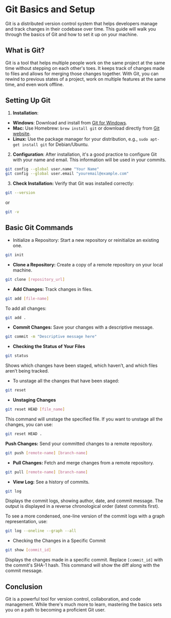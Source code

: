 # Git Basics and Setup
Git is a distributed version control system that helps developers manage and track changes in their codebase over time. This guide will walk you through the basics of Git and how to set it up on your machine.

## What is Git?
Git is a tool that helps multiple people work on the same project at the same time without stepping on each other's toes. It keeps track of changes made to files and allows for merging those changes together. With Git, you can rewind to previous states of a project, work on multiple features at the same time, and even work offline.

## Setting Up Git
1. **Installation**:

* **Windows**: Download and install from [Git for Windows](https://gitforwindows.org/).
* **Mac:** Use Homebrew: `brew install git` or download directly from [Git website](https://git-scm.com/download/mac).
* **Linux:** Use the package manager for your distribution, e.g., `sudo apt-get install git` for Debian/Ubuntu.
2. **Configuration**: After installation, it's a good practice to configure Git with your name and email. This information will be used in your commits.

```bash
git config --global user.name "Your Name"
git config --global user.email "youremail@example.com"
```
3. **Check Installation:** Verify that Git was installed correctly:

```bash
git --version
```
or
```bash
git -v
```
## Basic Git Commands

* Initialize a Repository: Start a new repository or reinitialize an existing one.
```bash
git init
```
* **Clone a Repository:** Create a copy of a remote repository on your local machine.
```bash
git clone [repository_url]
```
* **Add Changes:** Track changes in files.
```bash
git add [file-name]
```

To add all changes:
```bash
git add .
```

* **Commit Changes:** Save your changes with a descriptive message.
```bash
git commit -m "Descriptive message here"
```

* **Checking the Status of Your Files**
```bash
git status
```
Shows which changes have been staged, which haven’t, and which files aren’t being tracked.

* To unstage all the changes that have been staged:
```bash
git reset
```

* **Unstaging Changes**
```bash
git reset HEAD [file_name]
```
This command will unstage the specified file. If you want to unstage all the changes, you can use:
```bash
git reset HEAD .
```

**Push Changes:** Send your committed changes to a remote repository.
```bash
git push [remote-name] [branch-name]
```
* **Pull Changes:** Fetch and merge changes from a remote repository.

```bash
git pull [remote-name] [branch-name]
```
* **View Log:** See a history of commits.

```bash
git log
```
Displays the commit logs, showing author, date, and commit message. The output is displayed in a reverse chronological order (latest commits first).

To see a more condensed, one-line version of the commit logs with a graph representation, use:
```bash
git log --oneline --graph --all
```

* Checking the Changes in a Specific Commit
```bash
git show [commit_id]
```
Displays the changes made in a specific commit. Replace `[commit_id]` with the commit's SHA-1 hash. This command will show the diff along with the commit message.

## Conclusion
Git is a powerful tool for version control, collaboration, and code management. While there's much more to learn, mastering the basics sets you on a path to becoming a proficient Git user.
